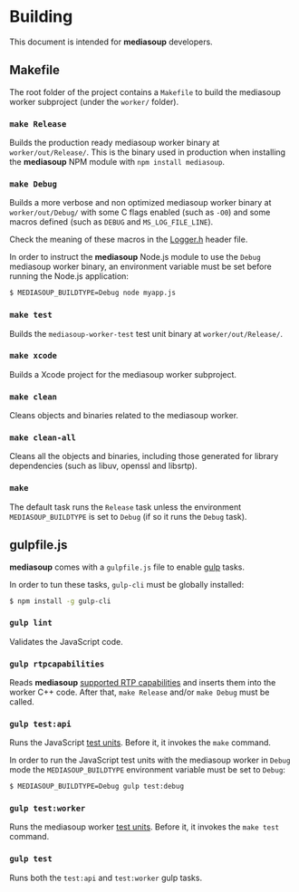 # Building

This document is intended for **mediasoup** developers.


## Makefile

The root folder of the project contains a `Makefile` to build the mediasoup worker subproject (under the `worker/` folder).

### `make Release`

Builds the production ready mediasoup worker binary at `worker/out/Release/`. This is the binary used in production when installing the **mediasoup** NPM module with `npm install mediasoup`.

### `make Debug`

Builds a more verbose and non optimized mediasoup worker binary at `worker/out/Debug/` with some C flags enabled (such as `-O0`) and some macros defined (such as `DEBUG` and `MS_LOG_FILE_LINE`).

Check the meaning of these macros in the [Logger.h](worker/include/Logger.h) header file.

In order to instruct the **mediasoup** Node.js module to use the `Debug` mediasoup worker binary, an environment variable must be set before running the Node.js application:

```bash
$ MEDIASOUP_BUILDTYPE=Debug node myapp.js
```

### `make test`

Builds the `mediasoup-worker-test` test unit binary at `worker/out/Release/`.

### `make xcode`

Builds a Xcode project for the mediasoup worker subproject.

### `make clean`

Cleans objects and binaries related to the mediasoup worker.

### `make clean-all`

Cleans all the objects and binaries, including those generated for library dependencies (such as libuv, openssl and libsrtp).

### `make`

The default task runs the `Release` task unless the environment `MEDIASOUP_BUILDTYPE` is set to `Debug` (if so it runs the `Debug` task).


## gulpfile.js

**mediasoup** comes with a `gulpfile.js` file to enable [gulp](https://www.npmjs.com/package/gulp) tasks.

In order to tun these tasks, `gulp-cli` must be globally installed:

```bash
$ npm install -g gulp-cli
```

### `gulp lint`

Validates the JavaScript code.

### `gulp rtpcapabilities`

Reads **mediasoup** [supported RTP capabilities](https://github.com/ibc/mediasoup/blob/master/lib/supportedRtpCapabilities.js) and inserts them into the worker C++ code. After that, `make Release` and/or `make Debug` must be called.

### `gulp test:api`

Runs the JavaScript [test units](test/). Before it, it invokes the `make` command.

In order to run the JavaScript test units with the mediasoup worker in `Debug` mode the `MEDIASOUP_BUILDTYPE` environment variable must be set to `Debug`:

```bash
$ MEDIASOUP_BUILDTYPE=Debug gulp test:debug
```

### `gulp test:worker`

Runs the mediasoup worker [test units](worker/test/). Before it, it invokes the `make test` command.

### `gulp test`

Runs both the `test:api` and `test:worker` gulp tasks.
